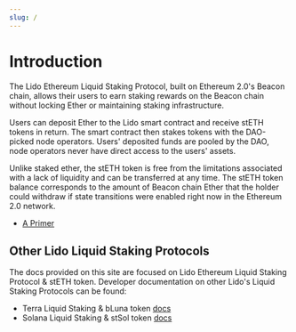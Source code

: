 ```yaml
---
slug: /
---
```


# Introduction

The Lido Ethereum Liquid Staking Protocol, built on Ethereum 2.0's Beacon chain, allows their users to earn staking rewards on the Beacon chain without locking Ether or maintaining staking infrastructure.

Users can deposit Ether to the Lido smart contract and receive stETH tokens in return. The smart contract then stakes tokens with the DAO-picked node operators. Users' deposited funds are pooled by the DAO, node operators never have direct access to the users' assets.

Unlike staked ether, the stETH token is free from the limitations associated with a lack of liquidity and can be transferred at any time. The stETH token balance corresponds to the amount of Beacon chain Ether that the holder could withdraw if state transitions were enabled right now in the Ethereum 2.0 network.

- [A Primer](https://lido.fi/static/Lido:Ethereum-Liquid-Staking.pdf)

## Other Lido Liquid Staking Protocols

The docs provided on this site are focused on Lido Ethereum Liquid Staking Protocol & stETH token. Developer documentation on other Lido's Liquid Staking Protocols can be found:
- Terra Liquid Staking & bLuna token [docs](https://docs.anchorprotocol.com/protocol/bonded-assets-bassets/bonded-luna-bluna)
- Solana Liquid Staking & stSol token [docs](https://docs.solana.lido.fi/)
